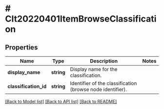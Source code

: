 # # CIt20220401ItemBrowseClassification

## Properties

Name | Type | Description | Notes
------------ | ------------- | ------------- | -------------
**display_name** | **string** | Display name for the classification. |
**classification_id** | **string** | Identifier of the classification (browse node identifier). |

[[Back to Model list]](../../README.md#models) [[Back to API list]](../../README.md#endpoints) [[Back to README]](../../README.md)
